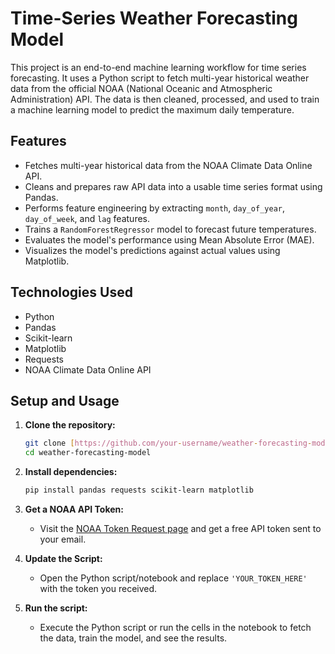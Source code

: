 # Time-Series Weather Forecasting Model

This project is an end-to-end machine learning workflow for time series forecasting. It uses a Python script to fetch multi-year historical weather data from the official NOAA (National Oceanic and Atmospheric Administration) API. The data is then cleaned, processed, and used to train a machine learning model to predict the maximum daily temperature.

## Features
- Fetches multi-year historical data from the NOAA Climate Data Online API.
- Cleans and prepares raw API data into a usable time series format using Pandas.
- Performs feature engineering by extracting `month`, `day_of_year`, `day_of_week`, and `lag` features.
- Trains a `RandomForestRegressor` model to forecast future temperatures.
- Evaluates the model's performance using Mean Absolute Error (MAE).
- Visualizes the model's predictions against actual values using Matplotlib.

## Technologies Used
- Python
- Pandas
- Scikit-learn
- Matplotlib
- Requests
- NOAA Climate Data Online API

## Setup and Usage

1.  **Clone the repository:**
    ```bash
    git clone [https://github.com/your-username/weather-forecasting-model.git](https://github.com/your-username/weather-forecasting-model.git)
    cd weather-forecasting-model
    ```

2.  **Install dependencies:**
    ```bash
    pip install pandas requests scikit-learn matplotlib
    ```

3.  **Get a NOAA API Token:**
    - Visit the [NOAA Token Request page](https://www.ncdc.noaa.gov/cdo-web/token) and get a free API token sent to your email.

4.  **Update the Script:**
    - Open the Python script/notebook and replace `'YOUR_TOKEN_HERE'` with the token you received.

5.  **Run the script:**
    - Execute the Python script or run the cells in the notebook to fetch the data, train the model, and see the results.
